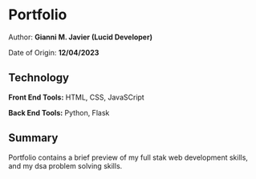 # Portfolio

Author: **Gianni M. Javier (Lucid Developer)**

Date of Origin: **12/04/2023**

## Technology

**Front End Tools:** HTML, CSS, JavaSCript

**Back End Tools:** Python, Flask

## Summary

Portfolio contains a brief preview of my full stak web development skills, and my dsa problem solving skills.
